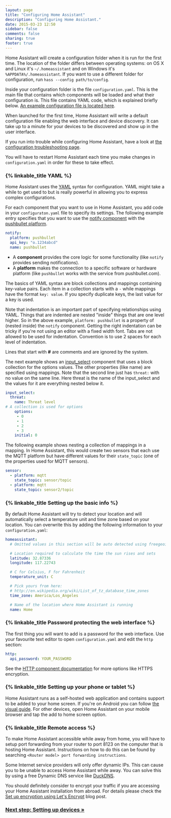 ```yaml
---
layout: page
title: "Configuring Home Assistant"
description: "Configuring Home Assistant."
date: 2015-03-23 12:50
sidebar: false
comments: false
sharing: true
footer: true
---
```


Home Assistant will create a configuration folder when it is run for the first time. The location of the folder differs between operating systems: on OS X and Linux it's `~/.homeassistant` and on Windows it's `%APPDATA%/.homeassistant`. If you want to use a different folder for configuration, run `hass --config path/to/config`.

Inside your configuration folder is the file `configuration.yaml`. This is the main file that contains which components will be loaded and what their configuration is. This file contains YAML code, which is explained briefly below. [An example configuration file is located here](https://github.com/balloob/home-assistant/blob/master/config/configuration.yaml.example).

When launched for the first time, Home Assistant will write a default configuration file enabling the web interface and device discovery. It can take up to a minute for your devices to be discovered and show up in the user interface.

If you run into trouble while configuring Home Assistant, have a look at [the configuration troubleshooting page](/getting-started/troubleshooting-configuration/).


<p class='note'>
  You will have to restart Home Assistant each time you make changes in <code>configuration.yaml</code> in order for these to take effect.
</p>

### {% linkable_title YAML %}

Home Assistant uses the [YAML](http://yaml.org/) syntax for configuration. YAML might take a while to get used to but is really powerful in allowing you to express complex configurations.

For each component that you want to use in Home Assistant, you add code in your `configuraton.yaml` file to specify its settings.
The following example entry specifies that you want to use the [notify component](/components/notify) with the [pushbullet platform](/components/notify.pushbullet).


```yaml
notify:
  platform: pushbullet
  api_key: "o.1234abcd"
  name: pushbullet
```

- A **component** provides the core logic for some functionality (like `notify` provides sending notifications). 
- A **platform** makes the connection to a specific software or hardware platform (like `pushbullet` works with the service from pushbullet.com).

The basics of YAML syntax are block collections and mappings containing key-value pairs. Each item in a collection starts with a `-` while mappings have the format `key: value`. If you specify duplicate keys, the last value for a key is used.

Note that indentation is an important part of specifying relationships using YAML. Things that are indented are nested "inside" things that are one level higher. So in the above example, `platform: pushbullet` is a property of (nested inside) the `notify` component.
Getting the right indentation can be tricky if you're not using an editor with a fixed width font. Tabs are not allowed to be used for indentation. Convention is to use 2 spaces for each level of indentation.

Lines that start with **#** are comments and are ignored by the system.

The next example shows an [input_select](/components/input_select) component that uses a block collection for the options values.
The other properties (like name) are specified using mappings. Note that the second line just has `threat:` with no value on the same line. Here threat is the name of the input_select and the values for it are everything nested below it.

```yaml
input_select:
  threat:
    name: Threat level
# A collection is used for options
    options:
     - 0
     - 1
     - 2
     - 3
    initial: 0
```

The following example shows nesting a collection of mappings in a mapping. In Home Assistant, this would create two sensors that each use the MQTT platform but have different values for their `state_topic` (one of the properties used for MQTT sensors). 

```yaml
sensor:
  - platform: mqtt
    state_topic: sensor/topic
  - platform: mqtt
    state_topic: sensor2/topic
```


### {% linkable_title Setting up the basic info %}

By default Home Assistant will try to detect your location and will automatically select a temperature unit and time zone based on your location. You can overwrite this by adding the following information to your `configuration.yaml`:

```yaml
homeassistant:
  # Omitted values in this section will be auto detected using freegeoip.io

  # Location required to calculate the time the sun rises and sets
  latitude: 32.87336
  longitude: 117.22743

  # C for Celsius, F for Fahrenheit
  temperature_unit: C

  # Pick yours from here:
  # http://en.wikipedia.org/wiki/List_of_tz_database_time_zones
  time_zone: America/Los_Angeles

  # Name of the location where Home Assistant is running
  name: Home
```

### {% linkable_title Password protecting the web interface %}

The first thing you will want to add is a password for the web interface. Use your favourite text editor to open `configuration.yaml` and edit the `http` section:

```yaml
http:
  api_password: YOUR_PASSWORD
```

See the [HTTP component documentation](/components/http/) for more options like HTTPS encryption.

### {% linkable_title Setting up your phone or tablet %}

Home Assistant runs as a self-hosted web application and contains support to be added to your home screen. If you're on Android you can follow [the visual guide]({{site_root}}/getting-started/android/). For other devices, open Home Assistant on your mobile browser and tap the add to home screen option.

### {% linkable_title Remote access %}

To make Home Assistant accessible while away from home, you will have to setup port forwarding from your router to port 8123 on the computer that is hosting Home Assistant. Instructions on how to do this can be found by searching `<Router model> port forwarding instructions`.

Some Internet service providers will only offer dynamic IPs. This can cause you to be unable to access Home Assistant while away. You can solve this by using a free Dynamic DNS service like [DuckDNS](https://www.duckdns.org/).

You should definitely consider to encrypt your traffic if you are accessing your Home Assistant installation from abroad. For details please check the [Set up encryption using Let's Encrypt](/blog/2015/12/13/setup-encryption-using-lets-encrypt/) blog post.

### [Next step: Setting up devices &raquo;](/getting-started/devices/)
